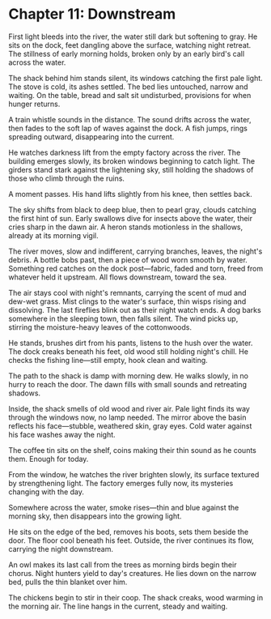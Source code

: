 # Chapter 11: Downstream

First light bleeds into the river, the water still dark but softening to gray. He sits on the dock, feet dangling above the surface, watching night retreat. The stillness of early morning holds, broken only by an early bird's call across the water.

The shack behind him stands silent, its windows catching the first pale light. The stove is cold, its ashes settled. The bed lies untouched, narrow and waiting. On the table, bread and salt sit undisturbed, provisions for when hunger returns.

A train whistle sounds in the distance. The sound drifts across the water, then fades to the soft lap of waves against the dock. A fish jumps, rings spreading outward, disappearing into the current.

He watches darkness lift from the empty factory across the river. The building emerges slowly, its broken windows beginning to catch light. The girders stand stark against the lightening sky, still holding the shadows of those who climb through the ruins.

A moment passes. His hand lifts slightly from his knee, then settles back.

The sky shifts from black to deep blue, then to pearl gray, clouds catching the first hint of sun. Early swallows dive for insects above the water, their cries sharp in the dawn air. A heron stands motionless in the shallows, already at its morning vigil.

The river moves, slow and indifferent, carrying branches, leaves, the night's debris. A bottle bobs past, then a piece of wood worn smooth by water. Something red catches on the dock post—fabric, faded and torn, freed from whatever held it upstream. All flows downstream, toward the sea.

The air stays cool with night's remnants, carrying the scent of mud and dew-wet grass. Mist clings to the water's surface, thin wisps rising and dissolving. The last fireflies blink out as their night watch ends. A dog barks somewhere in the sleeping town, then falls silent. The wind picks up, stirring the moisture-heavy leaves of the cottonwoods.

He stands, brushes dirt from his pants, listens to the hush over the water. The dock creaks beneath his feet, old wood still holding night's chill. He checks the fishing line—still empty, hook clean and waiting.

The path to the shack is damp with morning dew. He walks slowly, in no hurry to reach the door. The dawn fills with small sounds and retreating shadows.

Inside, the shack smells of old wood and river air. Pale light finds its way through the windows now, no lamp needed. The mirror above the basin reflects his face—stubble, weathered skin, gray eyes. Cold water against his face washes away the night.

The coffee tin sits on the shelf, coins making their thin sound as he counts them. Enough for today. 

From the window, he watches the river brighten slowly, its surface textured by strengthening light. The factory emerges fully now, its mysteries changing with the day.

Somewhere across the water, smoke rises—thin and blue against the morning sky, then disappears into the growing light.

He sits on the edge of the bed, removes his boots, sets them beside the door. The floor cool beneath his feet. Outside, the river continues its flow, carrying the night downstream.

An owl makes its last call from the trees as morning birds begin their chorus. Night hunters yield to day's creatures. He lies down on the narrow bed, pulls the thin blanket over him.

The chickens begin to stir in their coop. The shack creaks, wood warming in the morning air. The line hangs in the current, steady and waiting. 